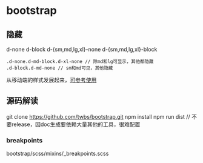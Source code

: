 
# bootstrap

## 隐藏

d-none
d-block
d-{sm,md,lg,xl}-none
d-{sm,md,lg,xl}-block

```pug
.d-none.d-md-block.d-xl-none // 除md和lg可显示，其他都隐藏
.d-block.d-md-none // sm和md可见，其他隐藏
```



从移动端的样式发展起来，[可参考使用](https://github.com/lmj01/masteralign-web.git)

## 源码解读

git clone https://github.com/twbs/bootstrap.git
npm install
npm run dist // 不要release，因doc生成要依赖大量其他的工具，很难配置


### breakpoints
bootstrap/scss/mixins/_breakpoints.scss
